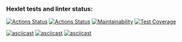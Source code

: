 ### Hexlet tests and linter status:
[![Actions Status](https://github.com/yesdim/frontend-project-46/actions/workflows/hexlet-check.yml/badge.svg)](https://github.com/yesdim/frontend-project-46/actions)
[![Actions Status](https://github.com/yesdim/frontend-project-46/actions/workflows/main.yml/badge.svg)](https://github.com/yesdim/frontend-project-46/actions)
[![Maintainability](https://api.codeclimate.com/v1/badges/55c6f343835d7373a38e/maintainability)](https://codeclimate.com/github/yesdim/frontend-project-46/maintainability)
[![Test Coverage](https://api.codeclimate.com/v1/badges/55c6f343835d7373a38e/test_coverage)](https://codeclimate.com/github/yesdim/frontend-project-46/test_coverage)

[![asciicast](https://asciinema.org/a/dE43xUqrnHMA3JwQxyOh8FVwJ.svg)](https://asciinema.org/a/dE43xUqrnHMA3JwQxyOh8FVwJ)
[![asciicast](https://asciinema.org/a/WqsTq27XbcbqGKNzEod5W1VhR.svg)](https://asciinema.org/a/WqsTq27XbcbqGKNzEod5W1VhR)
[![asciicast](https://asciinema.org/a/B1tk6AIHvkuSpCIbAOM4UfFrq.svg)](https://asciinema.org/a/B1tk6AIHvkuSpCIbAOM4UfFrq)
